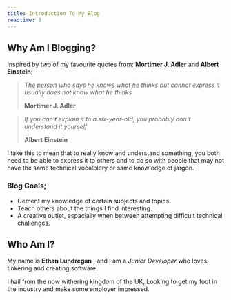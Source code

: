 ```yaml
---
title: Introduction To My Blog
readtime: 3
---
```


## Why Am I Blogging?

Inspired by two of my favourite quotes from: **Mortimer J. Adler** and **Albert Einstein**;

> *The person who says he knows what he thinks but cannot express it usually does not know what he thinks* 
>
> **Mortimer J. Adler**

> *If you can't explain it to a six-year-old, you probably don't understand it yourself*
>
> **Albert Einstein**

I take this to mean that to really know and understand something, 
you both need to be able to express it to others 
and to do so with people that may not have the same technical vocalblery 
or same knowledge of jargon.

### Blog Goals;
- Cement my knowledge of certain subjects and topics.
- Teach others about the things I find interesting.
- A creative outlet, espacially when between attempting difficult technical challenges.

## Who Am I?

My name is **Ethan Lundregan** , and I am a *Junior Developer* who loves tinkering and creating software.

I hail from the now withering kingdom of the UK, Looking to get my foot in the industry and make some employer impressed.